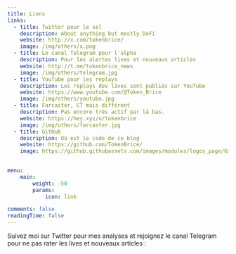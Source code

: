 ```yaml
---
title: Liens
links:
  - title: Twitter pour le sel
    description: About anything but mostly DeFi
    website: http://x.com/tokenbrice/
    image: /img/others/x.png
  - title: Le canal Telegram pour l'alpha
    description: Pour les alertes lives et nouveaux articles
    website: http://t.me/tokenbrice_news
    image: /img/others/telegram.jpg
  - title: YouTube pour les replays
    description: Les replays des lives sont publiés sur YouTube
    website: https://www.youtube.com/@Token_Brice 
    image: /img/others/youtube.jpg
  - title: Farcaster, CT mais différent
    description: Pas encore très actif par là bas.
    website: https://hey.xyz/u/tokenbrice
    image: /img/others/farcaster.jpg
  - title: GitHub
    description: Où est le code de ce blog
    website: https://github.com/TokenBrice/
    image: https://github.githubassets.com/images/modules/logos_page/GitHub-Mark.png

   
menu:
    main: 
        weight: -50
        params:
            icon: link

comments: false
readingTime: false
---
```


Suivez moi sur Twitter pour mes analyses et rejoignez le canal Telegram pour ne pas rater les lives et nouveaux articles :